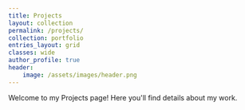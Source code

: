 ```yaml
---
title: Projects
layout: collection
permalink: /projects/
collection: portfolio
entries_layout: grid
classes: wide
author_profile: true
header:
    image: /assets/images/header.png
---
```

Welcome to my Projects page! Here you'll find details about my work.